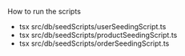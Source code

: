 How to run the scripts

- tsx src/db/seedScripts/userSeedingScript.ts
- tsx src/db/seedScripts/productSeedingScript.ts
- tsx src/db/seedScripts/orderSeedingScript.ts
